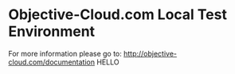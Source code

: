 # Objective-Cloud.com Local Test Environment

For more information please go to: http://objective-cloud.com/documentation
HELLO
